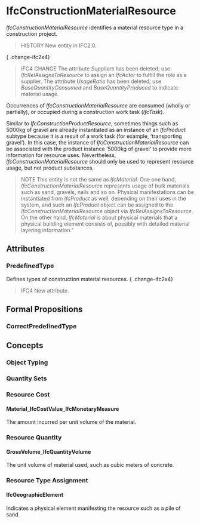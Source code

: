 # IfcConstructionMaterialResource

_IfcConstructionMaterialResource_ identifies a material resource type in a construction project.<!-- end of definition -->

> HISTORY  New entity in IFC2.0.

{ .change-ifc2x4}
> IFC4 CHANGE  The attribute _Suppliers_ has been deleted; use _IfcRelAssignsToResource_ to assign an _IfcActor_ to fulfill the role as a supplier. The attribute _UsageRatio_ has been deleted; use _BaseQuantityConsumed_ and _BaseQuantityProduced_ to indicate material usage.

Occurrences of _IfcConstructionMaterialResource_ are consumed (wholly or partially), or occupied during a construction work task (_IfcTask_).

Similar to _IfcConstructionProductResource_, sometimes things such as 5000kg of gravel are already instantiated as an instance of an _IfcProduct_ subtype because it is a result of a work task (for example, ‘transporting gravel’). In this case, the instance of _IfcConstructionMaterialResource_ can be associated with the product instance ‘5000kg of gravel’ to provide more information for resource uses. Nevertheless, _IfcConstructionMaterialResource_ should only be used to represent resource usage, but not product substances.

> NOTE  This entity is not the same as _IfcMaterial_. One one hand, _IfcConstructionMaterialResource_ represents usage of bulk materials such as sand, gravels, nails and so on. Physical manifestations can be instantiated from _IfcProduct_ as well, depending on their uses in the system, and such an _IfcProduct_ object can be assigned to the _IfcConstructionMaterialResource_ object via _IfcRelAssignsToResource_. On the other hand, _IfcMaterial_ is about physical materials that a physical building element consists of, possibly with detailed material layering information."

## Attributes

### PredefinedType
Defines types of construction material resources.
{ .change-ifc2x4}
> IFC4 New attribute.

## Formal Propositions

### CorrectPredefinedType

## Concepts

### Object Typing



### Quantity Sets



### Resource Cost



#### Material_IfcCostValue_IfcMonetaryMeasure

The amount incurred per unit volume of the material.

### Resource Quantity



#### GrossVolume_IfcQuantityVolume

The unit volume of material used, such as cubic meters of concrete.

### Resource Type Assignment



#### IfcGeographicElement

Indicates a physical element manifesting the resource such as a pile of sand.

